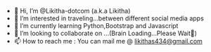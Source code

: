 - 👋 Hi, I’m @Likitha-dotcom (a.k.a Likitha)
- 👀 I’m interested in traveling...between different social media apps
- 🌱 I’m currently learning Python,Bootstrap and Javascript
- 💞️ I’m looking to collaborate on ...(Brain Loading...Please Wait👀)
- 📫 How to reach me : You can mail me @ likithas434@gmail.com

<!---
Likitha-dotcom/Likitha-dotcom is a ✨ special ✨ repository because its `README.md` (this file) appears on your GitHub profile.
You can click the Preview link to take a look at your changes.
--->
